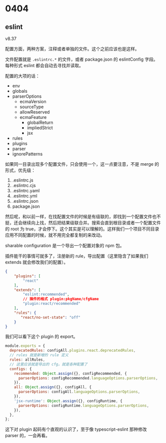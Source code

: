 # 0404

## eslint

v8.37

配置方面，两种方案，注释或者单独的文件。这个之前应该也是这样。    

文件配置就是 `.eslintrc.*` 的文件，或者 package.json 的 eslintConfig 字段。每种形式 eslint 都会自动去寻找并读取。    

配置的大项的话：   

- env
- globals
- parserOptions
  - ecmaVersion
  - sourceType
  - allowReserved
  - ecmaFeature
    + globalReturn
    + impliedStrict
    + jsx
- rules    
- plugins
- parser
- ignorePatterns

如果同一目录出现多个配置文件，只会使用一个，这一点要注意，不是 merge 的形式，优先级：   

1. .eslintrc.js
2. .eslintrc.cjs
3. .eslintrc.yaml
4. .eslintrc.yml
5. .eslintrc.json
6. package.json

然后呢，和以前一样，在找配置文件的时候是有级联的，即找到一个配置文件也不挺，还会继续向上找，然后把结果级联合并。搜索会直到根目录或者一个配置文件的 root 为 true，才会停下。这个其实是可以理解的。这样我们一个项目不同目录应用不同配置的时候，就不用完全都复制的来改动。    

sharable configuration 是一个导出一个配置对象的 npm 包。   

插件能干的事情可就多了，注册新的 rule，导出配置（这里隐含了如果我们 extends 就会修改我们的配置）。   

```json
{
    "plugins": [
        "react"
    ],
    "extends": [
        "eslint:recommended",
        // 插件的格式 plugin:pkgName/cfgName
        "plugin:react/recommended"
    ],
    "rules": {
       "react/no-set-state": "off"
    }
}
```    

我们可以看下这个 plugin 的 export。   

```js
module.exports = {
  deprecatedRules: configAll.plugins.react.deprecatedRules,
  // rules 就是新增的 rule 定义
  rules: allRules,
  // 这里应该就是导出的 cfg。就是各种配置了
  configs: {
    recommended: Object.assign({}, configRecommended, {
      parserOptions: configRecommended.languageOptions.parserOptions,
    }),
    all: Object.assign({}, configAll, {
      parserOptions: configAll.languageOptions.parserOptions,
    }),
    'jsx-runtime': Object.assign({}, configRuntime, {
      parserOptions: configRuntime.languageOptions.parserOptions,
    }),
  },
};
```    

这下对 plugin 起码有个直观的认识了，至于像 typescript-eslint 那种修改 parser 的，一会再看。   
